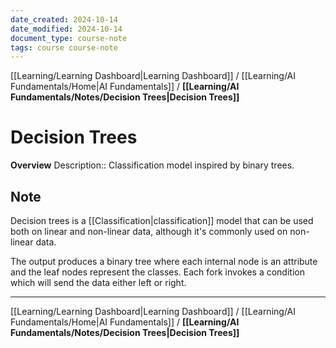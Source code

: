 ```yaml
---
date_created: 2024-10-14
date_modified: 2024-10-14
document_type: course-note
tags: course course-note
---
```

[[Learning/Learning Dashboard|Learning Dashboard]] / [[Learning/AI Fundamentals/Home|AI Fundamentals]] / **[[Learning/AI Fundamentals/Notes/Decision Trees|Decision Trees]]**
# Decision Trees
**Overview**
Description:: Classification model inspired by binary trees.

## Note

Decision trees is a [[Classification|classification]] model that can be used both on linear and non-linear data, although it's commonly used on non-linear data.

The output produces a binary tree where each internal node is an attribute and the leaf nodes represent the classes. Each fork invokes a condition which will send the data either left or right.

---
[[Learning/Learning Dashboard|Learning Dashboard]] / [[Learning/AI Fundamentals/Home|AI Fundamentals]] / **[[Learning/AI Fundamentals/Notes/Decision Trees|Decision Trees]]**